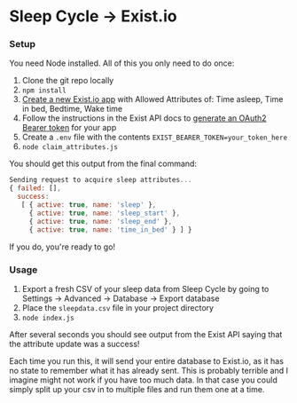 # Sleep Cycle -> Exist.io

### Setup

You need Node installed. All of this you only need to do once:

1. Clone the git repo locally
2. `npm install`
3. [Create a new Exist.io app](https://exist.io/account/apps/) with Allowed Attributes of: Time asleep, Time in bed, Bedtime, Wake time
4. Follow the instructions in the Exist API docs to [generate an OAuth2 Bearer token](http://developer.exist.io/?python#oauth2-authentication) for your app
5. Create a `.env` file with the contents `EXIST_BEARER_TOKEN=your_token_here`
6. `node claim_attributes.js`

You should get this output from the final command:
```js
Sending request to acquire sleep attributes...
{ failed: [],
  success:
   [ { active: true, name: 'sleep' },
     { active: true, name: 'sleep_start' },
     { active: true, name: 'sleep_end' },
     { active: true, name: 'time_in_bed' } ] }
```

If you do, you're ready to go!

### Usage

1. Export a fresh CSV of your sleep data from Sleep Cycle by going to Settings -> Advanced -> Database -> Export database
2. Place the `sleepdata.csv` file in your project directory
3. `node index.js`

After several seconds you should see output from the Exist API saying that the attribute update was a success!

Each time you run this, it will send your entire database to Exist.io, as it has no state to remember what it has already sent. This is probably terrible and I imagine might not work if you have too much data. In that case you could simply split up your csv in to multiple files and run them one at a time. 
